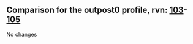## Comparison for the outpost0 profile, rvn: [103](https://github.com/PRO100KatYT/FortniteProfileRevisions/tree/main/profiles/outpost0/103%20outpost0.json)-[105](https://github.com/PRO100KatYT/FortniteProfileRevisions/tree/main/profiles/outpost0/105%20outpost0.json)

No changes
